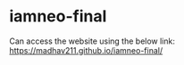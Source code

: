 # iamneo-final
Can access the website using the below link:
https://madhav211.github.io/iamneo-final/
